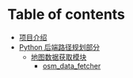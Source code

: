 # Table of contents

* [项目介绍](README.md)
* [Python 后端路径规划部分](python_route_planning_module/README.md)
  * [地图数据获取模块](python_route_planning_module/data_fetcher/README.md)
    * [osm_data_fetcher](python_route_planning_module/data_fetcher/osm_data_fetcher.md)


